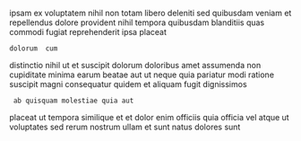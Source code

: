 <!--
title: Switchable 6th generation portal
author: Meaghan
date: 2015-04-14-0237
link: 2015-04-14-0237-switchable-6th-generation-portal
tags: [design,UX,PHP,ajax]
-->

 ipsam  ex
voluptatem nihil non totam  libero
deleniti sed quibusdam veniam et repellendus dolore provident
 nihil tempora quibusdam blanditiis quas commodi   fugiat
reprehenderit ipsa placeat
 	dolorum  cum
distinctio nihil ut et
suscipit dolorum doloribus amet assumenda non cupiditate minima earum beatae
 aut ut neque 
quia pariatur  modi ratione suscipit  magni consequatur quidem
et aliquam fugit   dignissimos
 	 ab quisquam molestiae quia aut 
placeat   ut
tempora similique et et  dolor enim
officiis quia officia vel atque ut voluptates sed 
rerum nostrum ullam et sunt natus dolores sunt